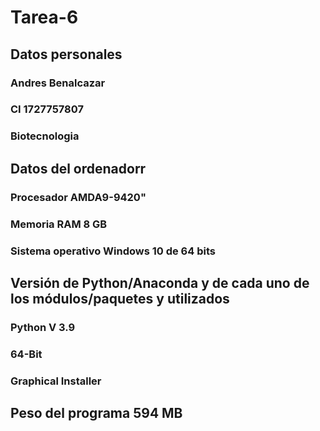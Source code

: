 # Tarea-6
## Datos personales
### Andres Benalcazar
### CI 1727757807
### Biotecnologia

## Datos del ordenadorr
### Procesador AMDA9-9420"
### Memoria RAM 8 GB
### Sistema operativo Windows 10 de 64 bits

## Versión de Python/Anaconda y de cada uno de los módulos/paquetes y utilizados
### Python V 3.9 
### 64-Bit 
### Graphical Installer
##  Peso del programa 594 MB
